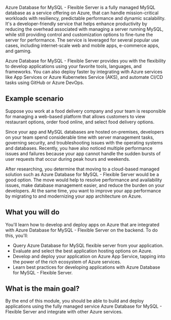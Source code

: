 Azure Database for MySQL - Flexible Server is a fully managed MySQL database as a service offering on Azure, that can handle mission-critical workloads with resiliency, predictable performance and dynamic scalability. It's a developer-friendly service that helps enhance productivity by reducing the overhead associated with managing a server running MySQL, while still providing control and customization options to fine-tune the server for performance. The service is leveraged for several popular use cases, including internet-scale web and mobile apps, e-commerce apps, and gaming.

Azure Database for MySQL - Flexible Server provides you with the flexibility to develop applications using your favorite tools, languages, and frameworks. You can also deploy faster by integrating with Azure services like App Services or Azure Kubernetes Service (AKS), and automate CI/CD tasks using GitHub or Azure DevOps.

## Example scenario

Suppose you work at a food delivery company and your team is responsible for managing a web-based platform that allows customers to view restaurant options, order food online, and select food delivery options.

Since your app and MySQL databases are hosted on-premises, developers on your team spend considerable time with server management tasks, governing security, and troubleshooting issues with the operating systems and databases. Recently, you have also noticed multiple performance issues and failures because your app cannot handle the sudden bursts of user requests that occur during peak hours and weekends.

After researching, you determine that moving to a cloud-based managed solution such as Azure Database for MySQL - Flexible Server would be a good option. The move would help to resolve performance and availability issues, make database management easier, and reduce the burden on your developers. At the same time, you want to improve your app performance by migrating to and modernizing your app architecture on Azure.

## What you will do

You'll learn how to develop and deploy apps on Azure that are integrated with Azure Database for MySQL - Flexible Server on the backend. To do this, you'll:

- Query Azure Database for MySQL flexible server from your application.
- Evaluate and select the best application hosting options on Azure.
- Develop and deploy your application on Azure App Service, tapping into the power of the rich ecosystem of Azure services.
- Learn best practices for developing applications with Azure Database for MySQL - Flexible Server.

## What is the main goal?

By the end of this module, you should be able to build and deploy applications using the fully managed service Azure Database for MySQL - Flexible Server and integrate with other Azure services.
